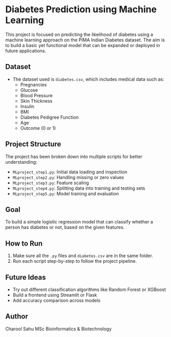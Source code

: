 # Diabetes Prediction using Machine Learning

This project is focused on predicting the likelihood of diabetes using a machine learning approach on the PIMA Indian Diabetes dataset. The aim is to build a basic yet functional model that can be expanded or deployed in future applications.

## Dataset
- The dataset used is `diabetes.csv`, which includes medical data such as:
  - Pregnancies
  - Glucose
  - Blood Pressure
  - Skin Thickness
  - Insulin
  - BMI
  - Diabetes Pedigree Function
  - Age
  - Outcome (0 or 1)

## Project Structure
The project has been broken down into multiple scripts for better understanding:
- `MLproject_step1.py`: Initial data loading and inspection
- `MLproject_step2.py`: Handling missing or zero values
- `MLproject_step3.py`: Feature scaling
- `MLproject_step4.py`: Splitting data into training and testing sets
- `MLproject_step5.py`: Model training and evaluation

## Goal
To build a simple logistic regression model that can classify whether a person has diabetes or not, based on the given features.

## How to Run
1. Make sure all the `.py` files and `diabetes.csv` are in the same folder.
2. Run each script step-by-step to follow the project pipeline.

## Future Ideas
- Try out different classification algorithms like Random Forest or XGBoost
- Build a frontend using Streamlit or Flask
- Add accuracy comparison across models

## Author
Charool Sahu
MSc Bioinformatics & Biotechnology
